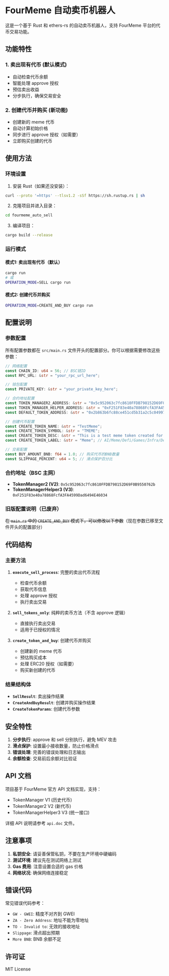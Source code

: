 # FourMeme 自动卖币机器人

这是一个基于 Rust 和 ethers-rs 的自动卖币机器人，支持 FourMeme 平台的代币交易功能。

## 功能特性

### 1. 卖出现有代币 (默认模式)
- 自动检查代币余额
- 智能处理 approve 授权
- 预估卖出收益
- 分步执行，确保交易安全

### 2. 创建代币并购买 (新功能)
- 创建新的 meme 代币
- 自动计算初始价格
- 同步进行 approve 授权（如需要）
- 立即购买创建的代币

## 使用方法

### 环境设置

1. 安装 Rust（如果还没安装）：
```bash
curl --proto '=https' --tlsv1.2 -sSf https://sh.rustup.rs | sh
```

2. 克隆项目并进入目录：
```bash
cd fourmeme_auto_sell
```

3. 编译项目：
```bash
cargo build --release
```

### 运行模式

#### 模式1: 卖出现有代币（默认）
```bash
cargo run
# 或
OPERATION_MODE=SELL cargo run
```

#### 模式2: 创建代币并购买
```bash
OPERATION_MODE=CREATE_AND_BUY cargo run
```

## 配置说明

### 参数配置

所有配置参数都在 `src/main.rs` 文件开头的配置部分。你可以根据需要修改这些参数：

```rust
// 网络配置
const CHAIN_ID: u64 = 56; // BSC链ID
const RPC_URL: &str = "your_rpc_url_here";

// 钱包配置
const PRIVATE_KEY: &str = "your_private_key_here";

// 合约地址配置
const TOKEN_MANAGER2_ADDRESS: &str = "0x5c952063c7fc8610FFDB798152D69F0B9550762b";
const TOKEN_MANAGER_HELPER_ADDRESS: &str = "0xF251F83e40a78868FcfA3FA4599Dad6494E46034";
const DEFAULT_TOKEN_ADDRESS: &str = "0x2b863b6fc88ce451cd5b31a2c5c049975fb84444";

// 创建代币配置
const CREATE_TOKEN_NAME: &str = "TestMeme";
const CREATE_TOKEN_SYMBOL: &str = "TMEME";
const CREATE_TOKEN_DESC: &str = "This is a test meme token created for demonstration purposes.";
const CREATE_TOKEN_LABEL: &str = "Meme"; // AI/Meme/Defi/Games/Infra/De-Sci/Social/Depin/Charity/Others

// 交易配置
const BUY_AMOUNT_BNB: f64 = 1.0; // 购买代币的BNB数量
const SLIPPAGE_PERCENT: u64 = 5; // 滑点保护百分比
```

### 合约地址（BSC 主网）
- **TokenManager2 (V2)**: `0x5c952063c7fc8610FFDB798152D69F0B9550762b`
- **TokenManagerHelper3 (V3)**: `0xF251F83e40a78868FcfA3FA4599Dad6494E46034`

### 旧版配置说明（已废弃）
~~在 `main.rs` 中的 `CREATE_AND_BUY` 模式下，可以修改以下参数~~（现在参数已移至文件开头的配置部分）

## 代码结构

### 主要方法

1. **`execute_sell_process`**: 完整的卖出代币流程
   - 检查代币余额
   - 获取代币信息
   - 处理 approve 授权
   - 执行卖出交易

2. **`sell_tokens_only`**: 纯粹的卖币方法（不含 approve 逻辑）
   - 直接执行卖出交易
   - 适用于已授权的情况

3. **`create_token_and_buy`**: 创建代币并购买
   - 创建新的 meme 代币
   - 预估购买成本
   - 处理 ERC20 授权（如需要）
   - 购买新创建的代币

### 结果结构体

- **`SellResult`**: 卖出操作结果
- **`CreateAndBuyResult`**: 创建并购买操作结果
- **`CreateTokenParams`**: 创建代币参数

## 安全特性

1. **分步执行**: approve 和 sell 分别执行，避免 MEV 攻击
2. **滑点保护**: 设置最小接收数量，防止价格滑点
3. **错误处理**: 完善的错误处理和日志输出
4. **余额检查**: 交易前后余额对比验证

## API 文档

项目基于 FourMeme 官方 API 文档实现，支持：

- TokenManager V1 (历史代币)
- TokenManager2 V2 (新代币)
- TokenManagerHelper3 V3 (统一接口)

详细 API 说明请参考 `api.doc` 文件。

## 注意事项

1. **私钥安全**: 请妥善保管私钥，不要在生产环境中硬编码
2. **测试环境**: 建议先在测试网络上测试
3. **Gas 费用**: 注意设置合适的 gas 价格
4. **网络状况**: 确保网络连接稳定

## 错误代码

常见错误代码参考：

- `GW - GWEI`: 精度不对齐到 GWEI
- `ZA - Zero Address`: 地址不能为零地址
- `TO - Invalid to`: 无效的接收地址
- `Slippage`: 滑点超出预期
- `More BNB`: BNB 余额不足

## 许可证

MIT License

